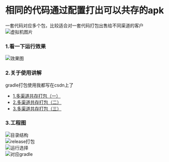 # 相同的代码通过配置打出可以共存的apk
一套代码对应多个包，比较适合对一套代码打包出售给不同渠道的客户<br>
![虚拟机图片](https://github.com/1181631922/CodeToPackage/blob/master/screenshots/7B5909C0-047D-4F0A-BCA0-3B5E48004C67.png)
### 1.看一下运行效果
![效果图](https://github.com/1181631922/CodeToPackage/blob/master/screenshots/codetest.gif)
### 2.关于使用讲解
gradle打包使用我都写在csdn上了<br>
* [1.多渠道共存打包（一）](http://blog.csdn.net/qq_23195583/article/details/53781764)<br>
* [2.多渠道共存打包（二）](http://blog.csdn.net/qq_23195583/article/details/53782019)<br>
* [3.多渠道共存打包（三）](http://blog.csdn.net/qq_23195583/article/details/53782174)


### 3.工程图
![目录结构](https://github.com/1181631922/CodeToPackage/blob/master/screenshots/1C495E10-8C0A-4621-9DD8-FCF6F8806F5F.png)<br>
![release打包](https://github.com/1181631922/CodeToPackage/blob/master/screenshots/6529D514-7DB5-4075-964A-D3201ABDE177.png)<br>
![运行选择](https://github.com/1181631922/CodeToPackage/blob/master/screenshots/21F35201-BE52-45F4-880D-FF9FF0185125.png)<br>
![对应gradle](https://github.com/1181631922/CodeToPackage/blob/master/screenshots/F9025C18-38D0-40A6-91E8-AD1286E855A5.png)<br>